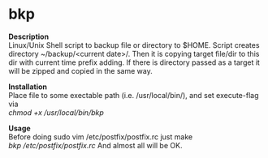 bkp
===
<b>Description</b><br>
Linux/Unix Shell script to backup file or directory to $HOME. Script creates directory ~/backup/&lt;current date&gt;/.
Then it is copying target file/dir to this dir with current time prefix adding.
If there is directory passed as a target it will be zipped and copied in the same way.

<b>Installation</b><br>
Place file to some exectable path (i.e. /usr/local/bin/), and set execute-flag via<br>
<i>chmod +x /usr/local/bin/bkp</i>

<b>Usage</b><br>
Before doing sudo vim /etc/postfix/postfix.rc just make<br>
<i>bkp /etc/postfix/postfix.rc</i>
And almost all will be OK. 
